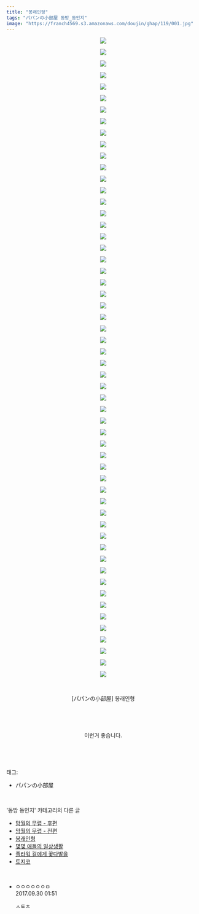 ```yaml
---
title: "봉래인형"
tags: "パパンの小部屋 동방_동인지"
image: "https://franch4569.s3.amazonaws.com/doujin/ghap/119/001.jpg"
---
```

<div class="article">
<p style="text-align: center; clear: none; float: none;"><img src="{{ site.imgserver2 }}/ghap/119/001.jpg"/></p>
<p style="text-align: center; clear: none; float: none;"><img src="{{ site.imgserver2 }}/ghap/119/002.jpg"/></p>
<p style="text-align: center; clear: none; float: none;"><img src="{{ site.imgserver2 }}/ghap/119/003.jpg"/></p>
<p style="text-align: center; clear: none; float: none;"><img src="{{ site.imgserver2 }}/ghap/119/004.jpg"/></p>
<p style="text-align: center; clear: none; float: none;"><img src="{{ site.imgserver2 }}/ghap/119/005.jpg"/></p>
<p style="text-align: center; clear: none; float: none;"><img src="{{ site.imgserver2 }}/ghap/119/006.jpg"/></p>
<p style="text-align: center; clear: none; float: none;"><img src="{{ site.imgserver2 }}/ghap/119/007.jpg"/></p>
<p style="text-align: center; clear: none; float: none;"><img src="{{ site.imgserver2 }}/ghap/119/008.jpg"/></p>
<p style="text-align: center; clear: none; float: none;"><img src="{{ site.imgserver2 }}/ghap/119/009.jpg"/></p>
<p style="text-align: center; clear: none; float: none;"><img src="{{ site.imgserver2 }}/ghap/119/010.jpg"/></p>
<p style="text-align: center; clear: none; float: none;"><img src="{{ site.imgserver2 }}/ghap/119/011.jpg"/></p>
<p style="text-align: center; clear: none; float: none;"><img src="{{ site.imgserver2 }}/ghap/119/012.jpg"/></p>
<p style="text-align: center; clear: none; float: none;"><img src="{{ site.imgserver2 }}/ghap/119/013.jpg"/></p>
<p style="text-align: center; clear: none; float: none;"><img src="{{ site.imgserver2 }}/ghap/119/014.jpg"/></p>
<p style="text-align: center; clear: none; float: none;"><img src="{{ site.imgserver2 }}/ghap/119/015.jpg"/></p>
<p style="text-align: center; clear: none; float: none;"><img src="{{ site.imgserver2 }}/ghap/119/016.jpg"/></p>
<p style="text-align: center; clear: none; float: none;"><img src="{{ site.imgserver2 }}/ghap/119/017.jpg"/></p>
<p style="text-align: center; clear: none; float: none;"><img src="{{ site.imgserver2 }}/ghap/119/018.jpg"/></p>
<p style="text-align: center; clear: none; float: none;"><img src="{{ site.imgserver2 }}/ghap/119/019.jpg"/></p>
<p style="text-align: center; clear: none; float: none;"><img src="{{ site.imgserver2 }}/ghap/119/020.jpg"/></p>
<p style="text-align: center; clear: none; float: none;"><img src="{{ site.imgserver2 }}/ghap/119/021.jpg"/></p>
<p style="text-align: center; clear: none; float: none;"><img src="{{ site.imgserver2 }}/ghap/119/022.jpg"/></p>
<p style="text-align: center; clear: none; float: none;"><img src="{{ site.imgserver2 }}/ghap/119/023.jpg"/></p>
<p style="text-align: center; clear: none; float: none;"><img src="{{ site.imgserver2 }}/ghap/119/024.jpg"/></p>
<p style="text-align: center; clear: none; float: none;"><img src="{{ site.imgserver2 }}/ghap/119/025.jpg"/></p>
<p style="text-align: center; clear: none; float: none;"><img src="{{ site.imgserver2 }}/ghap/119/026.jpg"/></p>
<p style="text-align: center; clear: none; float: none;"><img src="{{ site.imgserver2 }}/ghap/119/027.jpg"/></p>
<p style="text-align: center; clear: none; float: none;"><img src="{{ site.imgserver2 }}/ghap/119/028.jpg"/></p>
<p style="text-align: center; clear: none; float: none;"><img src="{{ site.imgserver2 }}/ghap/119/029.jpg"/></p>
<p style="text-align: center; clear: none; float: none;"><img src="{{ site.imgserver2 }}/ghap/119/030.jpg"/></p>
<p style="text-align: center; clear: none; float: none;"><img src="{{ site.imgserver2 }}/ghap/119/031.jpg"/></p>
<p style="text-align: center; clear: none; float: none;"><img src="{{ site.imgserver2 }}/ghap/119/032.jpg"/></p>
<p style="text-align: center; clear: none; float: none;"><img src="{{ site.imgserver2 }}/ghap/119/033.jpg"/></p>
<p style="text-align: center; clear: none; float: none;"><img src="{{ site.imgserver2 }}/ghap/119/034.jpg"/></p>
<p style="text-align: center; clear: none; float: none;"><img src="{{ site.imgserver2 }}/ghap/119/035.jpg"/></p>
<p style="text-align: center; clear: none; float: none;"><img src="{{ site.imgserver2 }}/ghap/119/036.jpg"/></p>
<p style="text-align: center; clear: none; float: none;"><img src="{{ site.imgserver2 }}/ghap/119/037.jpg"/></p>
<p style="text-align: center; clear: none; float: none;"><img src="{{ site.imgserver2 }}/ghap/119/038.jpg"/></p>
<p style="text-align: center; clear: none; float: none;"><img src="{{ site.imgserver2 }}/ghap/119/039.jpg"/></p>
<p style="text-align: center; clear: none; float: none;"><img src="{{ site.imgserver2 }}/ghap/119/040.jpg"/></p>
<p style="text-align: center; clear: none; float: none;"><img src="{{ site.imgserver2 }}/ghap/119/041.jpg"/></p>
<p style="text-align: center; clear: none; float: none;"><img src="{{ site.imgserver2 }}/ghap/119/042.jpg"/></p>
<p style="text-align: center; clear: none; float: none;"><img src="{{ site.imgserver2 }}/ghap/119/043.jpg"/></p>
<p style="text-align: center; clear: none; float: none;"><img src="{{ site.imgserver2 }}/ghap/119/044.jpg"/></p>
<p style="text-align: center; clear: none; float: none;"><img src="{{ site.imgserver2 }}/ghap/119/045.jpg"/></p>
<p style="text-align: center; clear: none; float: none;"><img src="{{ site.imgserver2 }}/ghap/119/046.jpg"/></p>
<p style="text-align: center; clear: none; float: none;"><img src="{{ site.imgserver2 }}/ghap/119/047.jpg"/></p>
<p style="text-align: center; clear: none; float: none;"><img src="{{ site.imgserver2 }}/ghap/119/048.jpg"/></p>
<p style="text-align: center; clear: none; float: none;"><img src="{{ site.imgserver2 }}/ghap/119/049.jpg"/></p>
<p style="text-align: center; clear: none; float: none;"><img src="{{ site.imgserver2 }}/ghap/119/050.jpg"/></p>
<p style="text-align: center; clear: none; float: none;"><img src="{{ site.imgserver2 }}/ghap/119/051.jpg"/></p>
<p style="text-align: center; clear: none; float: none;"><img src="{{ site.imgserver2 }}/ghap/119/052.jpg"/></p>
<p style="text-align: center; clear: none; float: none;"><img src="{{ site.imgserver2 }}/ghap/119/053.jpg"/></p>
<p style="text-align: center; clear: none; float: none;"><img src="{{ site.imgserver2 }}/ghap/119/054.jpg"/></p>
<p style="text-align: center; clear: none; float: none;"><img src="{{ site.imgserver2 }}/ghap/119/055.jpg"/></p>
<p style="text-align: center; clear: none; float: none;"><img src="{{ site.imgserver2 }}/ghap/119/056.jpg"/></p>
<p style="text-align: center; clear: none; float: none;"><br/></p>
<p style="text-align: center; clear: none; float: none;">[パパンの小部屋] 봉래인형</p>
<p style="text-align: center; clear: none; float: none;"><br/></p>
<p style="text-align: center; clear: none; float: none;"><br/></p>
<p style="text-align: center; clear: none; float: none;">이런거 좋습니다.</p>
<p><br/></p>
</div><br/>
<div class="tagTrail">
<p>태그: </p>
<ul>
<li>パパンの小部屋</li>
</ul>
</div><br/>
<div class="another">
<p>'동방 동인지' 카테고리의 다른 글</p>
<ul>
<li><a href="/ghap_122">망월의 무렵 - 후편</a></li>
<li><a href="/ghap_120">망월의 무렵 - 전편</a></li>
<li><a href="/ghap_119">봉래인형</a></li>
<li><a href="/ghap_118">몇몇 애들의 일상생활</a></li>
<li><a href="/ghap_117">플라워 걸에게 꽃다발을</a></li>
<li><a href="/ghap_116">토지코</a></li>
</ul>
</div><br/>
<div class="cb_module cb_fluid">
<div class="cb_wrt cb_profile">
<div class="comment">
<ul>
<li class="cb_thumb_off" id="comment15093350">
<div class="cb_comment_area">
<div class="cb_info_area">
<div class="cb_section">
<span class="cb_nick_name">ㅇㅇㅇㅇㅇㅇㅁ</span>
</div>
<div class="cb_section">
<span class="cb_date">2017.09.30 01:51 </span>
</div>
</div>
<div class="cb_dsc_comment">
<p class="cb_dsc">
											ㅅㅌㅊ
										</p>
</div>
</div></li>
</ul>
</div>
</div><!-- commentList close -->
</div><br/>
